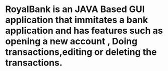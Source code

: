 # RoyalBank is an JAVA Based GUI application that immitates a bank application and has features such as opening a new account , Doing transactions,editing or deleting the transactions.
